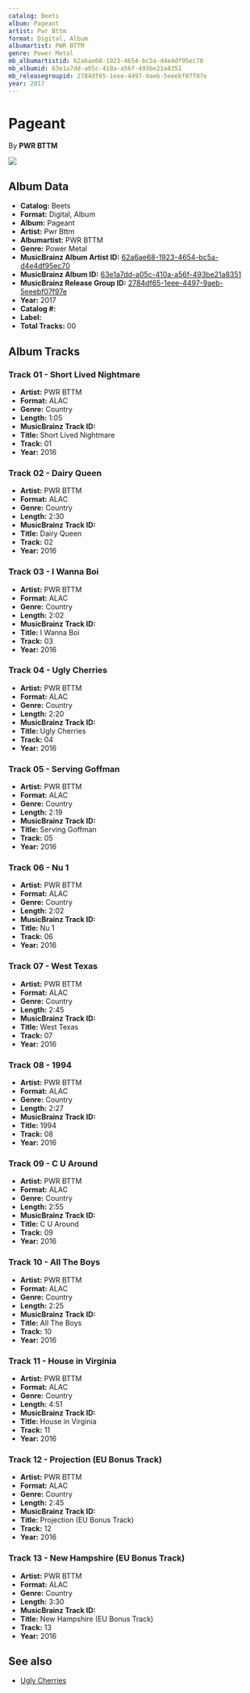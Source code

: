 ```yaml
---
catalog: Beets
album: Pageant
artist: Pwr Bttm
format: Digital, Album
albumartist: PWR BTTM
genre: Power Metal
mb_albumartistid: 62a6ae68-1923-4654-bc5a-d4e4df95ec70
mb_albumid: 63e1a7dd-a05c-410a-a56f-493be21a8351
mb_releasegroupid: 2784df65-1eee-4497-9aeb-5eeebf07f97e
year: 2017
---
```


# Pageant

By **PWR BTTM**

![](../../assets/beetscovers/Pwr_Bttm-Pageant.jpg)

## Album Data

- **Catalog:** Beets
- **Format:** Digital, Album
- **Album:** Pageant
- **Artist:** Pwr Bttm
- **Albumartist:** PWR BTTM
- **Genre:** Power Metal
- **MusicBrainz Album Artist ID:** [62a6ae68-1923-4654-bc5a-d4e4df95ec70](https://musicbrainz.org/artist/62a6ae68-1923-4654-bc5a-d4e4df95ec70)
- **MusicBrainz Album ID:** [63e1a7dd-a05c-410a-a56f-493be21a8351](https://musicbrainz.org/release/63e1a7dd-a05c-410a-a56f-493be21a8351)
- **MusicBrainz Release Group ID:** [2784df65-1eee-4497-9aeb-5eeebf07f97e](https://musicbrainz.org/release-group/2784df65-1eee-4497-9aeb-5eeebf07f97e)
- **Year:** 2017
- **Catalog #:** 
- **Label:** 
- **Total Tracks:** 00

## Album Tracks

### Track 01 - Short Lived Nightmare

- **Artist:** PWR BTTM
- **Format:** ALAC
- **Genre:** Country
- **Length:** 1:05
- **MusicBrainz Track ID:** [](https://musicbrainz.org/recording/)
- **Title:** Short Lived Nightmare
- **Track:** 01
- **Year:** 2016

### Track 02 - Dairy Queen

- **Artist:** PWR BTTM
- **Format:** ALAC
- **Genre:** Country
- **Length:** 2:30
- **MusicBrainz Track ID:** [](https://musicbrainz.org/recording/)
- **Title:** Dairy Queen
- **Track:** 02
- **Year:** 2016

### Track 03 - I Wanna Boi

- **Artist:** PWR BTTM
- **Format:** ALAC
- **Genre:** Country
- **Length:** 2:02
- **MusicBrainz Track ID:** [](https://musicbrainz.org/recording/)
- **Title:** I Wanna Boi
- **Track:** 03
- **Year:** 2016

### Track 04 - Ugly Cherries

- **Artist:** PWR BTTM
- **Format:** ALAC
- **Genre:** Country
- **Length:** 2:20
- **MusicBrainz Track ID:** [](https://musicbrainz.org/recording/)
- **Title:** Ugly Cherries
- **Track:** 04
- **Year:** 2016

### Track 05 - Serving Goffman

- **Artist:** PWR BTTM
- **Format:** ALAC
- **Genre:** Country
- **Length:** 2:19
- **MusicBrainz Track ID:** [](https://musicbrainz.org/recording/)
- **Title:** Serving Goffman
- **Track:** 05
- **Year:** 2016

### Track 06 - Nu 1

- **Artist:** PWR BTTM
- **Format:** ALAC
- **Genre:** Country
- **Length:** 2:02
- **MusicBrainz Track ID:** [](https://musicbrainz.org/recording/)
- **Title:** Nu 1
- **Track:** 06
- **Year:** 2016

### Track 07 - West Texas

- **Artist:** PWR BTTM
- **Format:** ALAC
- **Genre:** Country
- **Length:** 2:45
- **MusicBrainz Track ID:** [](https://musicbrainz.org/recording/)
- **Title:** West Texas
- **Track:** 07
- **Year:** 2016

### Track 08 - 1994

- **Artist:** PWR BTTM
- **Format:** ALAC
- **Genre:** Country
- **Length:** 2:27
- **MusicBrainz Track ID:** [](https://musicbrainz.org/recording/)
- **Title:** 1994
- **Track:** 08
- **Year:** 2016

### Track 09 - C U Around

- **Artist:** PWR BTTM
- **Format:** ALAC
- **Genre:** Country
- **Length:** 2:55
- **MusicBrainz Track ID:** [](https://musicbrainz.org/recording/)
- **Title:** C U Around
- **Track:** 09
- **Year:** 2016

### Track 10 - All The Boys

- **Artist:** PWR BTTM
- **Format:** ALAC
- **Genre:** Country
- **Length:** 2:25
- **MusicBrainz Track ID:** [](https://musicbrainz.org/recording/)
- **Title:** All The Boys
- **Track:** 10
- **Year:** 2016

### Track 11 - House in Virginia

- **Artist:** PWR BTTM
- **Format:** ALAC
- **Genre:** Country
- **Length:** 4:51
- **MusicBrainz Track ID:** [](https://musicbrainz.org/recording/)
- **Title:** House in Virginia
- **Track:** 11
- **Year:** 2016

### Track 12 - Projection (EU Bonus Track)

- **Artist:** PWR BTTM
- **Format:** ALAC
- **Genre:** Country
- **Length:** 2:45
- **MusicBrainz Track ID:** [](https://musicbrainz.org/recording/)
- **Title:** Projection (EU Bonus Track)
- **Track:** 12
- **Year:** 2016

### Track 13 - New Hampshire (EU Bonus Track)

- **Artist:** PWR BTTM
- **Format:** ALAC
- **Genre:** Country
- **Length:** 3:30
- **MusicBrainz Track ID:** [](https://musicbrainz.org/recording/)
- **Title:** New Hampshire (EU Bonus Track)
- **Track:** 13
- **Year:** 2016


## See also

- [Ugly Cherries](Ugly_Cherries.md)
